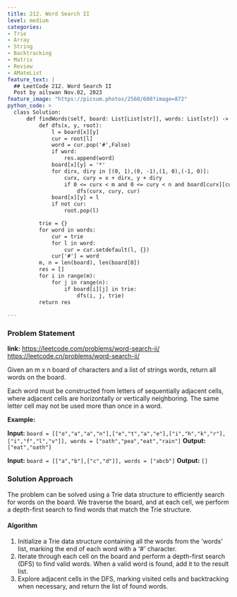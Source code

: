```yaml
---
title: 212. Word Search II
level: medium
categories:
- Trie
- Array
- String
- Backtracking
- Matrix
- Review
- AMateList
feature_text: |
  ## LeetCode 212. Word Search II
  Post by ailswan Nov.02, 2023
feature_image: "https://picsum.photos/2560/600?image=872"
python_code: >
  class Solution:
      def findWords(self, board: List[List[str]], words: List[str]) -> List[str]:
          def dfs(x, y, root):
              l = board[x][y]
              cur = root[l]
              word = cur.pop('#',False)
              if word:
                  res.append(word)
              board[x][y] = '*'
              for dirx, diry in [(0, 1),(0, -1),(1, 0),(-1, 0)]:
                  curx, cury = x + dirx, y + diry
                  if 0 <= curx < m and 0 <= cury < n and board[curx][cury] in cur:
                      dfs(curx, cury, cur)
              board[x][y] = l
              if not cur:
                  root.pop(l)

          trie = {}
          for word in words:
              cur = trie
              for l in word:
                  cur = cur.setdefault(l, {})
              cur['#'] = word
          m, n = len(board), len(board[0])
          res = []
          for i in range(m):
              for j in range(n):
                  if board[i][j] in trie:
                      dfs(i, j, trie)
          return res
   
---
```


### Problem Statement
**link:**
https://leetcode.com/problems/word-search-ii/
https://leetcode.cn/problems/word-search-ii/
 
Given an m x n board of characters and a list of strings words, return all words on the board.

Each word must be constructed from letters of sequentially adjacent cells, where adjacent cells are horizontally or vertically neighboring. The same letter cell may not be used more than once in a word.

**Example:**

**Input:** `board = [["o","a","a","n"],["e","t","a","e"],["i","h","k","r"],["i","f","l","v"]], words = ["oath","pea","eat","rain"]`
**Output:** `["eat","oath"]`
 
**Input:** `board = [["a","b"],["c","d"]], words = ["abcb"]`
**Output:** `[]`

### Solution Approach
The problem can be solved using a Trie data structure to efficiently search for words on the board. We traverse the board, and at each cell, we perform a depth-first search to find words that match the Trie structure.

#### Algorithm
1. Initialize a Trie data structure containing all the words from the 'words' list, marking the end of each word with a '#' character.
2. Iterate through each cell on the board and perform a depth-first search (DFS) to find valid words. When a valid word is found, add it to the result list.
3. Explore adjacent cells in the DFS, marking visited cells and backtracking when necessary, and return the list of found words.